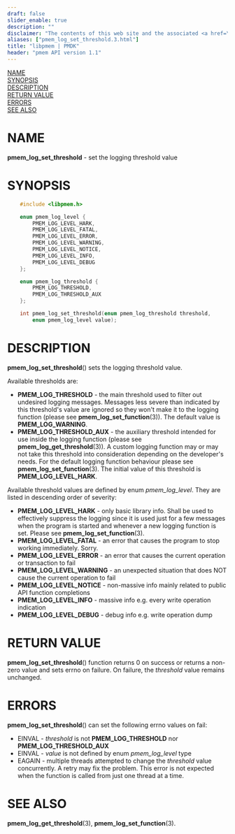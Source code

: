 ```yaml
---
draft: false
slider_enable: true
description: ""
disclaimer: "The contents of this web site and the associated <a href=\"https://github.com/pmem\">GitHub repositories</a> are BSD-licensed open source."
aliases: ["pmem_log_set_threshold.3.html"]
title: "libpmem | PMDK"
header: "pmem API version 1.1"
---
```


[comment]: <> (SPDX-License-Identifier: BSD-3-Clause)
[comment]: <> (Copyright 2024, Intel Corporation)

[comment]: <> (pmem_log_set_threshold.3 -- set the logging threshold value)

[NAME](#name)<br />
[SYNOPSIS](#synopsis)<br />
[DESCRIPTION](#description)<br />
[RETURN VALUE](#return-value)<br />
[ERRORS](#errors)<br />
[SEE ALSO](#see-also)<br />

# NAME #

**pmem_log_set_threshold** - set the logging threshold value

# SYNOPSIS #

```c
	#include <libpmem.h>

	enum pmem_log_level {
		PMEM_LOG_LEVEL_HARK,
		PMEM_LOG_LEVEL_FATAL,
		PMEM_LOG_LEVEL_ERROR,
		PMEM_LOG_LEVEL_WARNING,
		PMEM_LOG_LEVEL_NOTICE,
		PMEM_LOG_LEVEL_INFO,
		PMEM_LOG_LEVEL_DEBUG
	};

	enum pmem_log_threshold {
		PMEM_LOG_THRESHOLD,
		PMEM_LOG_THRESHOLD_AUX
	};

	int pmem_log_set_threshold(enum pmem_log_threshold threshold,
		enum pmem_log_level value);
```

# DESCRIPTION #

**pmem_log_set_threshold**() sets the logging threshold value.

Available thresholds are:

 - **PMEM_LOG_THRESHOLD** - the main threshold used to filter out undesired
  logging messages. Messages less severe than indicated by this threshold's
  value are ignored so they won't make it to the logging function
  (please see **pmem_log_set_function**(3)).
  The default value is **PMEM_LOG_WARNING**.
 - **PMEM_LOG_THRESHOLD_AUX** - the auxiliary threshold intended for use inside
  the logging function (please see **pmem_log_get_threshold**(3)). A custom
  logging function may or may not take this threshold into consideration depending
  on the developer's needs. For the default logging function behaviour please see
  **pmem_log_set_function**(3). The initial value of this threshold is
  **PMEM_LOG_LEVEL_HARK**.

Available threshold values are defined by enum *pmem_log_level*.
They are listed in descending order of severity:

 - **PMEM_LOG_LEVEL_HARK** - only basic library info. Shall be used to
   effectively suppress the logging since it is used just for a few messages
   when the program is started and whenever a new logging function is set.
   Please see **pmem_log_set_function**(3).
 - **PMEM_LOG_LEVEL_FATAL** - an error that causes the program to stop working
   immediately. Sorry.
 - **PMEM_LOG_LEVEL_ERROR** - an error that causes the current operation or transaction to fail
 - **PMEM_LOG_LEVEL_WARNING** - an unexpected situation that does NOT
   cause the current operation to fail
 - **PMEM_LOG_LEVEL_NOTICE** - non-massive info mainly related to public API
   function completions
 - **PMEM_LOG_LEVEL_INFO** - massive info e.g. every write operation indication
 - **PMEM_LOG_LEVEL_DEBUG** - debug info e.g. write operation dump

# RETURN VALUE #

**pmem_log_set_threshold**() function returns 0 on success or returns
a non-zero value and sets errno on failure. On failure, the *threshold* value remains unchanged.

# ERRORS #

**pmem_log_set_threshold**() can set the following errno values on fail:

 - EINVAL - *threshold* is not **PMEM_LOG_THRESHOLD** nor
   **PMEM_LOG_THRESHOLD_AUX**
 - EINVAL - *value* is not defined by enum *pmem_log_level* type
 - EAGAIN - multiple threads attempted to change the *threshold* value concurrently.
   A retry may fix the problem. This error is not expected when the function is
   called from just one thread at a time.

# SEE ALSO #

**pmem_log_get_threshold**(3), **pmem_log_set_function**(3).
